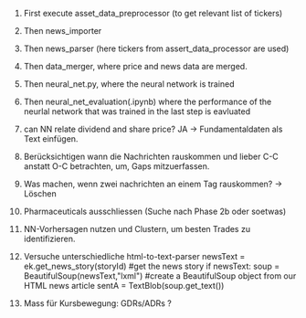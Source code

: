 1. First execute asset_data_preprocessor (to get relevant list of tickers)
2. Then news_importer
3. Then news_parser (here tickers from assert_data_processor are used)
4. Then data_merger, where price and news data are merged.
5. Then neural_net.py, where the neural network is trained
6. Then neural_net_evaluation(.ipynb) where the performance of the neurlal network that was trained in the last step is eavluated

5. can NN relate dividend and share price? JA -> Fundamentaldaten als Text einfügen.

7. Berücksichtigen wann die Nachrichten rauskommen und lieber C-C anstatt O-C betrachten, um, Gaps mitzuerfassen.

8. Was machen, wenn zwei nachrichten an einem Tag rauskommen? -> Löschen

9. Pharmaceuticals ausschliessen (Suche nach Phase 2b oder soetwas)

10. NN-Vorhersagen nutzen und Clustern, um besten Trades zu identifizieren.

11. Versuche unterschiedliche html-to-text-parser
newsText = ek.get_news_story(storyId) #get the news story
if newsText:
    soup = BeautifulSoup(newsText,"lxml") #create a BeautifulSoup object from our HTML news article
    sentA = TextBlob(soup.get_text())

12. Mass für Kursbewegung: GDRs/ADRs ?
